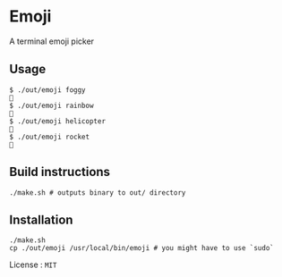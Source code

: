 # Emoji

A terminal emoji picker

## Usage

```shell
$ ./out/emoji foggy
🌁
$ ./out/emoji rainbow
🌈
$ ./out/emoji helicopter
🚁
$ ./out/emoji rocket
🚀
```

## Build instructions

```shell
./make.sh # outputs binary to out/ directory
```

## Installation

```shell
./make.sh
cp ./out/emoji /usr/local/bin/emoji # you might have to use `sudo`
```

License : `MIT`
